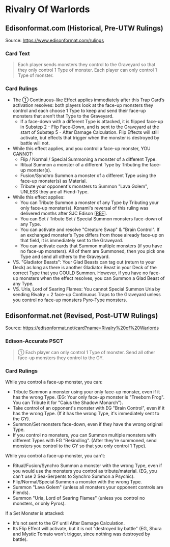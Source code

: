 # Rivalry Of Warlords

## Edisonformat.com (Historical, Pre-UTW Rulings)

Source: https://www.edisonformat.com/rulings

### Card Text

> Each player sends monsters they control to the Graveyard so that they only control 1 Type of monster. Each player can only control 1 Type of monster.

### Card Rulings

*   The ① Continuous-like Effect applies immediately after this Trap Card’s activation resolves: both players look at the face-up monsters they control and each choose 1 Type to keep and send their face-up monsters that aren’t that Type to the Graveyard.
    *   If a face-down with a different Type is attacked, it is flipped face-up in Substep 2 - Flip Face-Down, and is sent to the Graveyard at the start of Substep 5 - After Damage Calculation. Flip Effects will still activate, but effects that trigger when the monster is destroyed by battle will not.
*   While this effect applies, and you control a face-up monster, YOU CANNOT:
    *   Flip / Normal / Special Summoning a monster of a different Type.
    *   Ritual Summon a monster of a different Type by Tributing the face-up monster(s).
    *   Fusion/Synchro Summon a monster of a different Type using the face-up monster(s) as Material.
    *   Tribute your opponent's monsters to Summon "Lava Golem", UNLESS they are all Fiend-Type.
*   While this effect applies:
    *   You can Tribute Summon a monster of any Type by Tributing your only face-up monster(s). Konami's reversal of this ruling was delivered months after SJC Edison \[[REF](https://web.archive.org/web/20120427230353/http://www.yugioh-card.com/en/gameplay/card_faq1.html)\].
    *   You can Set / Tribute Set / Special Summon monsters face-down of any Type.
    *   You can activate and resolve "Creature Swap" & "Brain Control". If an exchanged monster's Type differs from those already face-up on that field, it is immediately sent to the Graveyard.
    *   You can activate cards that Summon multiple monsters (if you have no face-up monsters). All of them are Summoned, then you pick one Type and send all others to the Graveyard.
*   VS. "Gladiator Beasts": Your Glad Beasts can tag out (return to your Deck) as long as there is another Gladiator Beast in your Deck of the correct Type that you COULD Summon. However, if you have no face-up monsters when the effect resolves, you can Summon a Glad Beast of any Type.
*   VS. Uria, Lord of Searing Flames: You cannot Special Summon Uria by sending Rivalry + 2 face-up Continuous Traps to the Graveyard unless you control no face-up monsters Pyro-Type monsters.

## Edisonformat.net (Revised, Post-UTW Rulings)

Source: https://edisonformat.net/card?name=Rivalry%20of%20Warlords

### Edison-Accurate PSCT

> ① Each player can only control 1 Type of monster.
> Send all other face-up monsters they control to the GY.

### Card Rulings

While you control a face-up monster, you can:
*   Tribute Summon a monster using your only face-up monster, even if it has the wrong Type.
(EG: Your only face-up monster is "Treeborn Frog". You can Tribute it for "Caius the Shadow Monarch").
*   Take control of an opponent's monster with EG "Brain Control", even if it has the wrong Type.
(If it has the wrong Type, it's immediately sent to the GY).
*   Summon/Set monsters face-down, even if they have the wrong original Type.
*   If you control no monsters, you can Summon multiple monsters with different Types with EG "Rekindling".
(After they're summoned, send monsters you control to the GY so that you only control 1 Type).

While you control a face-up monster, you can't:
*   Ritual/Fusion/Synchro Summon a monster with the wrong Type, even if you would use the monsters you control as tribute/material.
(EG, you can't use 2 Sea-Serpents to Synchro Summon a Psychic).
*   Flip/Normal/Special Summon a monster with the wrong Type.
*   Summon "Lava Golem" (unless all monsters your opponent controls are Fiends).
*   Summon "Uria, Lord of Searing Flames" (unless you control no monsters, or only Pyros).

If a Set Monster is attacked:
*   It's not sent to the GY until After Damage Calculation.
*   Its Flip Effect will activate, but it is not "destroyed by battle"
(EG, Shura and Mystic Tomato won't trigger, since nothing was destroyed by battle).
            